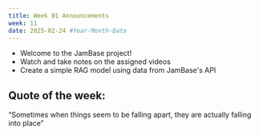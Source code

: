 ```yaml
---
title: Week 01 Announcements
week: 11
date: 2025-02-24 #Year-Month-Date
---
```

* Welcome to the JamBase project! 
* Watch and take notes on the assigned videos
* Create a simple RAG model using data from JamBase's API 


## Quote of the week:
“Sometimes when things seem to be falling apart, they are actually falling into place”